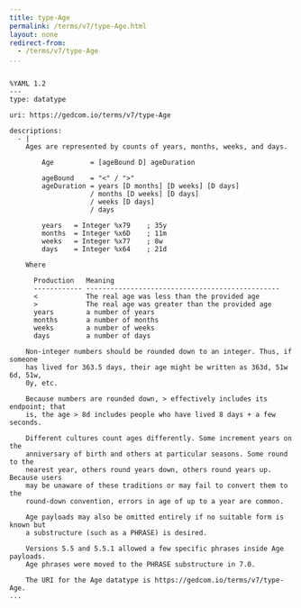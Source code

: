 ```yaml
---
title: type-Age
permalink: /terms/v7/type-Age.html
layout: none
redirect-from:
  - /terms/v7/type-Age
...
```


```

%YAML 1.2
---
type: datatype

uri: https://gedcom.io/terms/v7/type-Age

descriptions:
  - |
    Ages are represented by counts of years, months, weeks, and days.
    
        Age         = [ageBound D] ageDuration
    
        ageBound    = "<" / ">"
        ageDuration = years [D months] [D weeks] [D days]
                    / months [D weeks] [D days]
                    / weeks [D days]
                    / days
    
        years   = Integer %x79    ; 35y
        months  = Integer %x6D    ; 11m
        weeks   = Integer %x77    ; 8w
        days    = Integer %x64    ; 21d
    
    Where
    
      Production   Meaning
      ------------ ------------------------------------------------
      <            The real age was less than the provided age
      >            The real age was greater than the provided age
      years        a number of years
      months       a number of months
      weeks        a number of weeks
      days         a number of days
    
    Non-integer numbers should be rounded down to an integer. Thus, if someone
    has lived for 363.5 days, their age might be written as 363d, 51w 6d, 51w,
    0y, etc.
    
    Because numbers are rounded down, > effectively includes its endpoint; that
    is, the age > 8d includes people who have lived 8 days + a few seconds.
    
    Different cultures count ages differently. Some increment years on the
    anniversary of birth and others at particular seasons. Some round to the
    nearest year, others round years down, others round years up. Because users
    may be unaware of these traditions or may fail to convert them to the
    round-down convention, errors in age of up to a year are common.
    
    Age payloads may also be omitted entirely if no suitable form is known but
    a substructure (such as a PHRASE) is desired.
    
    Versions 5.5 and 5.5.1 allowed a few specific phrases inside Age payloads.
    Age phrases were moved to the PHRASE substructure in 7.0.
    
    The URI for the Age datatype is https://gedcom.io/terms/v7/type-Age.
...

```
